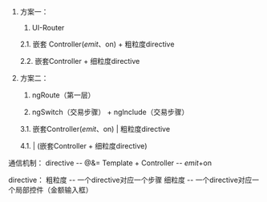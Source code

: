 1. 方案一：
    
    1. UI-Router
    
    2.1. 嵌套 Controller($emit、$on) + 粗粒度directive
    
    2.2. 嵌套Controller + 细粒度directive

2. 方案二：

    1. ngRoute（第一层） 
    
    2. ngSwitch（交易步骤） + ngInclude（交易步骤） 

    3.1. 嵌套Controller($emit、$on) | 粗粒度directive

    4.1. | (嵌套Controller + 细粒度directive)

通信机制：
directive -- @&=
Template + Controller -- $emit+$on

directive：
粗粒度 -- 一个directive对应一个步骤
细粒度 -- 一个directive对应一个局部控件（金额输入框）